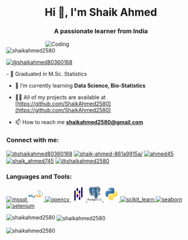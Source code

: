 
<h1 align="center">Hi 👋, I'm Shaik Ahmed</h1>
<h3 align="center">A passionate learner from India</h3>
<img align="right" alt="Coding" width="400" src="https://www.segalbenz.com/sites/default/files/SB-blog-5-research-stats_112420-550x300.gif">

<p align="left"> <img src="https://komarev.com/ghpvc/?username=shaikahmed2580&label=Profile%20views&color=0e75b6&style=flat" alt="shaikahmed2580" /> </p>

<p align="left"> <a href="https://twitter.com/@shaikahmed80360168" target="blank"><img src="https://img.shields.io/twitter/follow/@shaikahmed80360168?logo=twitter&style=for-the-badge" alt="@shaikahmed80360168" /></a> </p>
 - 🌱 Graduated in M.Sc. Statistics

- 🌱 I’m currently learning **Data Science, Bio-Statistics**

- 👨‍💻 All of my projects are available at [https://github.com/ShaikAhmed2580](https://github.com/ShaikAhmed2580)

- 📫 How to reach me **shaikahmed2580@gmail.com**


<h3 align="left">Connect with me:</h3>
<p align="left">
<a href="https://twitter.com/@shaikahmed80360168" target="blank"><img align="center" src="https://raw.githubusercontent.com/rahuldkjain/github-profile-readme-generator/master/src/images/icons/Social/twitter.svg" alt="@shaikahmed80360168" height="30" width="40" /></a>
<a href="https://linkedin.com/in/shaik-ahmed-861a9915a/" target="blank"><img align="center" src="https://raw.githubusercontent.com/rahuldkjain/github-profile-readme-generator/master/src/images/icons/Social/linked-in-alt.svg" alt="shaik-ahmed-861a9915a/" height="30" width="40" /></a>
<a href="https://kaggle.com/ahmed45" target="blank"><img align="center" src="https://raw.githubusercontent.com/rahuldkjain/github-profile-readme-generator/master/src/images/icons/Social/kaggle.svg" alt="ahmed45" height="30" width="40" /></a>
<a href="https://instagram.com/shaik_ahmed745" target="blank"><img align="center" src="https://raw.githubusercontent.com/rahuldkjain/github-profile-readme-generator/master/src/images/icons/Social/instagram.svg" alt="shaik_ahmed745" height="30" width="40" /></a>
<a href="https://www.hackerrank.com/@shaikahmed2580" target="blank"><img align="center" src="https://raw.githubusercontent.com/rahuldkjain/github-profile-readme-generator/master/src/images/icons/Social/hackerrank.svg" alt="@shaikahmed2580" height="30" width="40" /></a>
</p>

<h3 align="left">Languages and Tools:</h3>
<p align="left"> <a href="https://www.microsoft.com/en-us/sql-server" target="_blank" rel="noreferrer"> <img src="https://www.svgrepo.com/show/303229/microsoft-sql-server-logo.svg" alt="mssql" width="40" height="40"/> </a> <a href="https://www.mysql.com/" target="_blank" rel="noreferrer"> <img src="https://raw.githubusercontent.com/devicons/devicon/master/icons/mysql/mysql-original-wordmark.svg" alt="mysql" width="40" height="40"/> </a> <a href="https://opencv.org/" target="_blank" rel="noreferrer"> <img src="https://www.vectorlogo.zone/logos/opencv/opencv-icon.svg" alt="opencv" width="40" height="40"/> </a> <a href="https://pandas.pydata.org/" target="_blank" rel="noreferrer"> <img src="https://raw.githubusercontent.com/devicons/devicon/2ae2a900d2f041da66e950e4d48052658d850630/icons/pandas/pandas-original.svg" alt="pandas" width="40" height="40"/> </a> <a href="https://www.postgresql.org" target="_blank" rel="noreferrer"> <img src="https://raw.githubusercontent.com/devicons/devicon/master/icons/postgresql/postgresql-original-wordmark.svg" alt="postgresql" width="40" height="40"/> </a> <a href="https://www.python.org" target="_blank" rel="noreferrer"> <img src="https://raw.githubusercontent.com/devicons/devicon/master/icons/python/python-original.svg" alt="python" width="40" height="40"/> </a> <a href="https://scikit-learn.org/" target="_blank" rel="noreferrer"> <img src="https://upload.wikimedia.org/wikipedia/commons/0/05/Scikit_learn_logo_small.svg" alt="scikit_learn" width="40" height="40"/> </a> <a href="https://seaborn.pydata.org/" target="_blank" rel="noreferrer"> <img src="https://seaborn.pydata.org/_images/logo-mark-lightbg.svg" alt="seaborn" width="40" height="40"/> </a> <a href="https://www.selenium.dev" target="_blank" rel="noreferrer"> <img src="https://raw.githubusercontent.com/detain/svg-logos/780f25886640cef088af994181646db2f6b1a3f8/svg/selenium-logo.svg" alt="selenium" width="40" height="40"/> </a> </p>

<p><img align="left" src="https://github-readme-stats.vercel.app/api/top-langs?username=shaikahmed2580&show_icons=true&locale=en&layout=compact" alt="shaikahmed2580" /></p>

<p>&nbsp;<img align="center" src="https://github-readme-stats.vercel.app/api?username=shaikahmed2580&show_icons=true&locale=en" alt="shaikahmed2580" /></p>

<p><img align="center" src="https://github-readme-streak-stats.herokuapp.com/?user=shaikahmed2580&" alt="shaikahmed2580" /></p>
